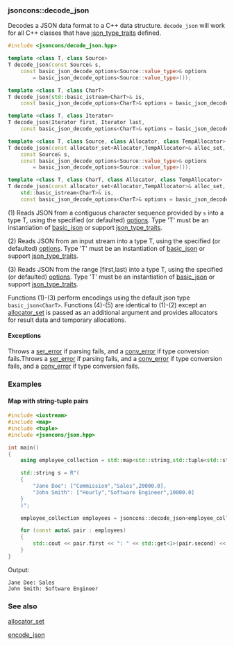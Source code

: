 ### jsoncons::decode_json

Decodes a JSON data format to a C++ data structure. `decode_json` will 
work for all C++ classes that have [json_type_traits](https://github.com/danielaparker/jsoncons/blob/main/doc/ref/corelib/json_type_traits.md) defined.

```cpp
#include <jsoncons/decode_json.hpp>

template <class T, class Source>
T decode_json(const Source& s,
    const basic_json_decode_options<Source::value_type>& options 
        = basic_json_decode_options<Source::value_type>());                                     (1)

template <class T, class CharT>
T decode_json(std::basic_istream<CharT>& is,
    const basic_json_decode_options<CharT>& options = basic_json_decode_options<CharT>());      (2)

template <class T, class Iterator>
T decode_json(Iterator first, Iterator last,
    const basic_json_decode_options<CharT>& options = basic_json_decode_options<CharT>());      (3)

template <class T, class Source, class Allocator, class TempAllocator>
T decode_json(const allocator_set<Allocator,TempAllocator>& alloc_set,
    const Source& s,
    const basic_json_decode_options<Source::value_type>& options 
        = basic_json_decode_options<Source::value_type>());                                     (4) (since 0.171.0)

template <class T, class CharT, class Allocator, class TempAllocator>
T decode_json(const allocator_set<Allocator,TempAllocator>& alloc_set,
    std::basic_istream<CharT>& is,
    const basic_json_decode_options<CharT>& options = basic_json_decode_options<CharT>());      (5) (since 0.171.0)
```

(1) Reads JSON from a contiguous character sequence provided by `s` into a type T, using the specified (or defaulted) [options](basic_json_options.md). 
Type 'T' must be an instantiation of [basic_json](../basic_json.md) 
or support [json_type_traits](../json_type_traits.md).

(2) Reads JSON from an input stream into a type T, using the specified (or defaulted) [options](basic_json_options.md). 
Type 'T' must be an instantiation of [basic_json](../basic_json.md) 
or support [json_type_traits](../json_type_traits.md).

(3) Reads JSON from the range [first,last) into a type T, using the specified (or defaulted) [options](basic_json_options.md). 
Type 'T' must be an instantiation of [basic_json](../basic_json.md) 
or support [json_type_traits](../json_type_traits.md).

Functions (1)-(3) perform encodings using the default json type `basic_json<CharT>`.
Functions (4)-(5) are identical to (1)-(2) except an [allocator_set](allocator_set.md) is passed as an additional argument and
provides allocators for result data and temporary allocations.

#### Exceptions

Throws a [ser_error](ser_error.md) if parsing fails, and a [conv_error](conv_error.md) if type conversion fails.Throws a [ser_error](ser_error.md) if parsing fails, and a [conv_error](conv_error.md) if type conversion fails, and a [conv_error](conv_error.md) if type conversion fails.

### Examples

#### Map with string-tuple pairs

```cpp
#include <iostream>
#include <map>
#include <tuple>
#include <jsoncons/json.hpp>

int main()
{
    using employee_collection = std::map<std::string,std::tuple<std::string,std::string,double>>;

    std::string s = R"(
    {
        "Jane Doe": ["Commission","Sales",20000.0],
        "John Smith": ["Hourly","Software Engineer",10000.0]
    }
    )";

    employee_collection employees = jsoncons::decode_json<employee_collection>(s);

    for (const auto& pair : employees)
    {
        std::cout << pair.first << ": " << std::get<1>(pair.second) << std::endl;
    }
}
```
Output:
```
Jane Doe: Sales
John Smith: Software Engineer
```

### See also

[allocator_set](allocator_set.md)

[encode_json](encode_json.md)

